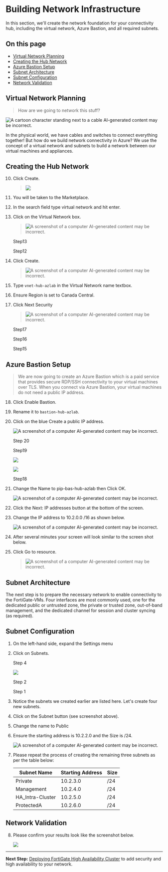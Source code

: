 # Building Network Infrastructure

In this section, we'll create the network foundation for your connectivity hub, including the virtual network, Azure Bastion, and all required subnets.

## On this page
- [Virtual Network Planning](#virtual-network-planning)
- [Creating the Hub Network](#creating-the-hub-network)
- [Azure Bastion Setup](#azure-bastion-setup)
- [Subnet Architecture](#subnet-architecture)
- [Subnet Configuration](#subnet-configuration)
- [Network Validation](#network-validation)

## Virtual Network Planning

> How are we going to network this stuff?

![A cartoon character standing next to a cable AI-generated content may be incorrect.](images/image8.png)

In the physical world, we have cables and switches to connect everything together! But how do we build network connectivity in Azure? We use the concept of a virtual network and subnets to build a network between our virtual machines and appliances.

## Creating the Hub Network

10. Click Create.

    > ![](images/image7.png)

11. You will be taken to the Marketplace.

12. In the search field type virtual network and hit enter.

13. Click on the Virtual Network box.

    > ![A screenshot of a computer AI-generated content may be incorrect.](images/image9.png)

    Step13

    Step12

14. Click Create.

    > ![A screenshot of a computer AI-generated content may be incorrect.](images/image10.png)

15. Type `vnet-hub-azlab` in the Virtual Network name textbox.

16. Ensure Region is set to Canada Central.

17. Click Next Security

    > ![A screenshot of a computer AI-generated content may be incorrect.](images/image11.png)

    Step17

    Step16

    Step15

## Azure Bastion Setup

> We are now going to create an Azure Bastion which is a paid service that provides secure RDP/SSH connectivity to your virtual machines over TLS. When you connect via Azure Bastion, your virtual machines do not need a public IP address.

18. Click Enable Bastion.

19. Rename it to `bastion-hub-azlab`.

20. Click on the blue Create a public IP address.

    ![A screenshot of a computer AI-generated content may be incorrect.](images/image13.png)

    Step 20

    Step19

    ![](images/image12.emf)

    ![](images/image12.emf)

    Step18

21. Change the Name to pip-bas-hub-azlab then Click OK.

    ![A screenshot of a computer AI-generated content may be incorrect.](images/image14.png)

22. Click the Next: IP addresses button at the bottom of the screen.

23. Change the IP address to 10.2.0.0 /16 as shown below.

    ![A screenshot of a computer AI-generated content may be incorrect.](images/image15.png)

24. After several minutes your screen will look similar to the screen shot below.

25. Click Go to resource.

    > ![A screenshot of a computer AI-generated content may be incorrect.](images/image16.png)

## Subnet Architecture

The next step is to prepare the necessary network to enable connectivity to the FortiGate-VMs. Four interfaces are most commonly used, one for the dedicated public or untrusted zone, the private or trusted zone, out-of-band management, and the dedicated channel for session and cluster syncing (as required).

## Subnet Configuration

1.  On the left-hand side, expand the Settings menu

2.  Click on Subnets.

    Step 4

    ![](images/image17.png)

    Step 2

    Step 1

3.  Notice the subnets we created earlier are listed here. Let's create four new subnets.

4.  Click on the Subnet button (see screenshot above).

5.  Change the name to Public

6.  Ensure the starting address is 10.2.2.0 and the Size is /24.

    ![A screenshot of a computer AI-generated content may be incorrect.](images/image18.png)

7.  Please repeat the process of creating the remaining three subnets as per the table below:

    | Subnet Name | Starting Address | Size |
    |-------------|------------------|------|
    | Private | 10.2.3.0 | /24 |
    | Management | 10.2.4.0 | /24 |
    | HA_Intra-Cluster | 10.2.5.0 | /24 |
    | ProtectedA | 10.2.6.0 | /24 |

## Network Validation

8.  Please confirm your results look like the screenshot below.

    ![](images/image19.png)

---

**Next Step:** [Deploying FortiGate High Availability Cluster](03-fortigate-ha.md) to add security and high availability to your network.